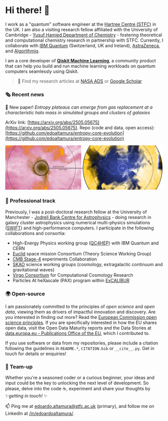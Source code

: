 # Hi there! 👋

I work as a "quantum" software engineer at the [Hartree Centre (STFC)](https://www.hartree.stfc.ac.uk/) in the UK. I am also a visiting research fellow affiliated with the University of Cambridge - [Yusuf Hamied Department of Chemistry](https://www.ch.cam.ac.uk/) - fostering theoretical and computational chemistry research in partnership with STFC. Currently, I collaborate with [IBM Quantum](https://www.ibm.com/quantum) (Switzerland, UK and Ireland), [AstraZeneca](https://www.astrazeneca.co.uk/), and [Algorithmiq](https://algorithmiq.fi/).

I am a core developer of **[Qiskit Machine Learning](https://github.com/qiskit-community/qiskit-machine-learning)**, a community product that can help you build and run machine learning workloads on quantum computers seamlessly using Qiskit.


> 📝 Find my research articles at [NASA ADS](https://ui.adsabs.harvard.edu/search/p_=0&q=orcid%3A0000-0001-6973-1897&sort=date%20desc%2C%20bibcode%20desc) or [Google Scholar](https://scholar.google.com/citations?user=ThGKWoUAAAAJ&hl=en)


### 🗞️ Recent news

📢 New paper! *Entropy plateaus can emerge from gas replacement at a characteristic halo mass in simulated groups and clusters of galaxies*

ArXiv link: [https://arxiv.org/abs/2505.05675](https://arxiv.org/abs/2505.05675). Repo (code and data, open access): [https://github.com/edoaltamura/entropy-core-evolution](https://github.com/edoaltamura/entropy-core-evolution)

![Group-core](https://github.com/edoaltamura/entropy-core-evolution/blob/main/img/banner_cluster.png)

### 💼 Professional track
Previously, I was a post-doctoral research fellow at the University of Manchester - [Jodrell Bank Centre for Astrophysics](https://www.jodrellbank.manchester.ac.uk/) - doing research in galaxy cluster astrophysics using numerical multi-physics simulations ([SWIFT](https://github.com/SWIFTSIM)) and high-performance computers. I participate in the following collaborations and consortia:
- High-Energy Physics working group ([QC4HEP](https://indico.cern.ch/event/1484549/)) with IBM Quantum and CERN
- [Euclid](https://www.euclid-ec.org/) space mission Consortium (Theory Science Working Group)
- [CMB Stage-4](https://cmb-s4.org/) experiments Collaboration
- [SKAO](https://www.skao.int/en/science-users/science-working-groups) science working groups (cosmology, extragalactic continuum and gravitational waves)
- [Virgo Consortium](https://virgo.dur.ac.uk/) for Computational Cosmology Research 
- Particles At heXascale (PAX) program within [ExCALIBUR](https://excalibur.ac.uk/) 


### 🌍 Open-source
I am passionately committed to the principles of _open science_ and _open data_, viewing them as drivers of impactful innovation and discovery. Are you interested in finding out more? Read the [European Commission open science principles](https://rea.ec.europa.eu/open-science_en). If you are specifically interested in how the EU shares open data, visit the Open Data Maturity reports and the Data Stories at [data.europa.eu - Publications Office of the EU](https://data.europa.eu/en/publications/overview), which I contributed to.

If you use software or data from my repositories, please include a citation following the guidelines in `README.*`, `CITATION.bib` or `__cite__.py`. Get in touch for details or enquiries!

### 🤝 Team-up 
Whether you're a seasoned coder or a curious beginner, your ideas and input could be the key to unlocking the next level of development. So please, delve into the code ☕, experiment and share your thoughts by ✨*getting in touch!* ✨ 

📫 Ping me at <edoardo.altamura@stfc.ac.uk> (primary), and follow me on LinkedIn at [/in/edoardoaltamura/](https://www.linkedin.com/in/edoardoaltamura/).
